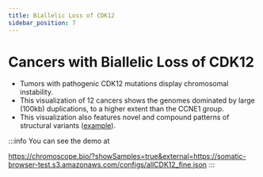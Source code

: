 ```yaml
---
title: Biallelic Loss of CDK12
sidebar_position: 7
---
```


# Cancers with Biallelic Loss of CDK12
- Tumors with pathogenic CDK12 mutations display chromosomal instability.
- This visualization of 12 cancers shows the genomes dominated by large (100kb) duplications, to a higher extent than the CCNE1 group. 
- This visualization also features novel and compound patterns of structural variants ([example](https://chromoscope.bio/?demoIndex=4&domain=597601479.8815027-616292105.2587856&external=https://somatic-browser-test.s3.amazonaws.com/cdk12_oncokb_sel/configs/cdk12_oncokb_sel.all.config.json)).

:::info
You can see the demo at

https://chromoscope.bio/?showSamples=true&external=https://somatic-browser-test.s3.amazonaws.com/configs/allCDK12_fine.json
:::
